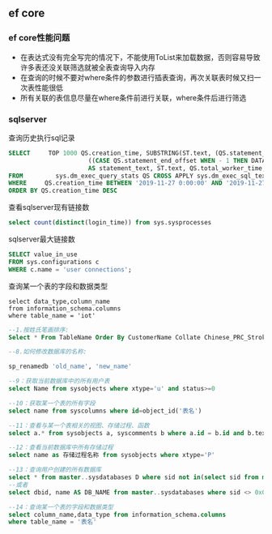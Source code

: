 ## ef core

### ef core性能问题

- 在表达式没有完全写完的情况下，不能使用ToList来加载数据，否则容易导致许多表还没关联筛选就被全表查询导入内存
- 在查询的时候不要对where条件的参数进行插表查询，再次关联表时候又扫一次表性能很低
- 所有关联的表信息尽量在where条件前进行关联，where条件后进行筛选

### sqlserver

查询历史执行sql记录

```sql
SELECT     TOP 1000 QS.creation_time, SUBSTRING(ST.text, (QS.statement_start_offset / 2) + 1,
                      ((CASE QS.statement_end_offset WHEN - 1 THEN DATALENGTH(st.text) ELSE QS.statement_end_offset END - QS.statement_start_offset) / 2) + 1)
                      AS statement_text, ST.text, QS.total_worker_time, QS.last_worker_time, QS.max_worker_time, QS.min_worker_time
FROM         sys.dm_exec_query_stats QS CROSS APPLY sys.dm_exec_sql_text(QS.sql_handle) ST
WHERE     QS.creation_time BETWEEN '2019-11-27 0:00:00' AND '2019-11-27 16:00:00' AND ST.text LIKE 'Delete%%'
ORDER BY QS.creation_time DESC
```

查看sqlserver现有链接数

```sql
select count(distinct(login_time)) from sys.sysprocesses
```

sqlserver最大链接数

```sql
SELECT value_in_use
FROM sys.configurations c
WHERE c.name = 'user connections';
```

查询某一个表的字段和数据类型

```mssql
select data_type,column_name 
from information_schema.columns
where table_name = 'iot'
```

```sql
--1.按姓氏笔画排序:
Select * From TableName Order By CustomerName Collate Chinese_PRC_Stroke_ci_as

--8.如何修改数据库的名称:

sp_renamedb 'old_name', 'new_name' 

--9：获取当前数据库中的所有用户表
select Name from sysobjects where xtype='u' and status>=0

--10：获取某一个表的所有字段
select name from syscolumns where id=object_id('表名')

--11：查看与某一个表相关的视图、存储过程、函数
select a.* from sysobjects a, syscomments b where a.id = b.id and b.text like '%表名%'

--12：查看当前数据库中所有存储过程
select name as 存储过程名称 from sysobjects where xtype='P'

--13：查询用户创建的所有数据库
select * from master..sysdatabases D where sid not in(select sid from master..syslogins where name='sa')
--或者
select dbid, name AS DB_NAME from master..sysdatabases where sid <> 0x01

--14：查询某一个表的字段和数据类型
select column_name,data_type from information_schema.columns
where table_name = '表名'

```



